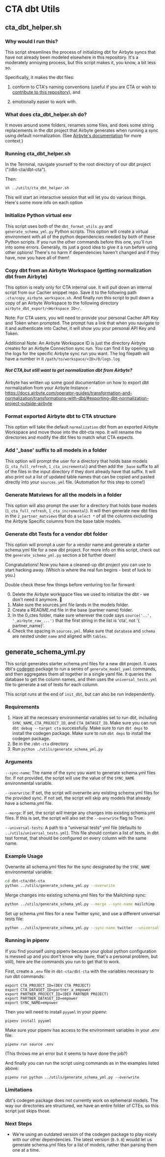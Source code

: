 # CTA dbt Utils

## cta_dbt_helper.sh

### Why would I run this?

This script streamlines the process of initializing dbt for Airbyte syncs that have not already been modeled elsewhere in this repository. It's a moderately annoying process, but this script makes it, you know, a bit less so.

Specifically, it makes the dbt files:

1) conform to CTA's naming conventions (useful if you are CTA or wish to [contribute to this repository](https://github.com/community-tech-alliance/dbt-cta/blob/main/CONTRIBUTING.md)), and

2) emotionally easier to work with.

### What does cta_dbt_helper.sh do?

It moves around some folders, renames some files, and does some string replacements in the dbt project that Airbyte generates when running a sync using default normalization. (See [Airbyte's documentation](https://docs.airbyte.com/operator-guides/transformation-and-normalization/transformations-with-dbt/) for more context.)

### Running cta_dbt_helper.sh

In the Terminal, navigate yourself to the root directory of our dbt project
("/dbt-cta/dbt-cta").

Then:

```
sh ../utils/cta_dbt_helper.sh
```

This will start an interactive session that will let you do various things. Here's some more info on each option

### Initialize Python virtual env
This script uses both of the `dbt_format_utils.py` and `generate_schema_yml.py` Python scripts. This option will create a virtual environment with all of the python dependencies needed by both of these Python scripts. If you run the other commands before this one, you'll run into some errors. Generally, its just a good idea to give it a run before using other options! There's no harm if dependencies haven't changed and if they have, now you have all of them!

### Copy dbt from an Airbyte Workspace (getting normalization dbt from Airbyte)
This option is really only for CTA internal use. It will pull down an internal script from our Cacher snippet repo. Save it to the following path `.cta/copy_airbyte_workspace.sh`. And finally run this script to pull down a copy of an Airbyte Workspace to the following directory `airbyte_dbt_export/<Workspace ID>/`. 

Note: For CTA users, you will need to provide your personal Cacher API Key and Token when prompted. The prompt has a link that when you navigate to it and authenticate into Cacher, it will show you your personal API Key and Token. 

Additional Note: An Airbyte Workspace ID is just the directory Airbyte creates for an Airbyte Connection sync run. You can find it by opening up the logs for the specific Airbyte sync run you want. The log filepath will have a number in it `/path/to/workspace/<ID>/0/logs.log`

##### Not CTA,but still want to get normalization dbt from Airbyte?
Airbyte has written up some good documentation on how to export dbt normalization from your Airbyte Instance - https://docs.airbyte.com/operator-guides/transformation-and-normalization/transformations-with-dbt/#exporting-dbt-normalization-project-outside-airbyte

### Format exported Airbyte dbt to CTA structure
This option will take the default `normalization` dbt from an exported Airbyte Workspace and move those into the dbt-cta repo. It will rename the directories and modify the dbt files to match what CTA expects.

### Add '_base' suffix to all models in a folder
This option will prompt the user for a directory that holds base models (`1_cta_full_refresh`, `1_cta_incremental`) and then add the `_base` suffix to all of the files in the input directory if they dont already have that suffix. It will also print out a list of updated table names that can be copied and pasted directly into your `sources.yml` file. (Automation for this step to come!)

### Generate Matviews for all the models in a folder
This option will also prompt the user for a directory that holds base models (`1_cta_full_refresh`, `1_cta_incremental`). It will then generate new dbt files in the `2_partner_matviews` that do a `select *` of all the columns excluding the Airbyte Specific columns from the base table models.

### Generate dbt Tests for a vendor dbt folder
This option will prompt a user for a vendor name and generate a starter schema.yml file for a new dbt project. For more info on this script, check out the `generate_schema_yml.py` section a bit further down!

Congratulations! Now you have a cleaned-up dbt project you can use to start hacking away. (Which is where the real fun begins - best of luck to you.)

Double check these few things before venturing too far forward:

0. Delete the Airbyte workspace files we used to initialize the dbt - we don't need it anymore. :wave:
1. Make sure the sources.yml file lands in the models folder.
2. Create a README.md file in the base (partner name) folder.
3. In the 0_ctes folder, make sure wherever the code says `source('..', '_airbyte_raw_...')` that the first string in the list is 'cta', not '{​partner_name}'.
4. Check the spacing in `sources.yml`. Make sure that `database` and `schema` are nested under `name` and aligned with `tables`.


## generate_schema_yml.py
This script generates starter schema.yml files for a new dbt project. It uses dbt's
[codegen](https://github.com/dbt-labs/dbt-codegen) package to run a series of 
`generate_model_yaml` commands, and then aggregates them all together in a single
yaml file. It queries the database to get the column names, and then uses the
`universal_tests.yml` file to generate a set of tests for each column.

This script runs at the end of `init_dbt`, but can also be run independently.

### Requirements
1. Have all the necessary environmental variables set to run dbt, including `SYNC_NAME`,
`CTA_PROJECT_ID`, and `CTA_DATASET_ID`. Make sure you can run `dbt debug --target cta`
successfully. Make sure to run `dbt deps` to install the codegen package.
 Make sure to run `dbt deps` to install the codegen package.
2. Be in the `/dbt-cta` directory
3. Run `python ./utils/generate_schema_yml.py`

### Arguments
`--sync-name`: The name of the sync you want to generate schema.yml files for.
 If not provided, the script will use the value of the `SYNC_NAME` environmental variable.

`--overwrite`: If set, the script will overwrite any existing schema.yml files
 for the provided sync. If not set, the script will skip any models that already have
 a schema.yml file.

`--merge`: If set, the script will merge any changes into existing schema.yml
 files. If this is set, the script will also set the `--overwrite` flag to True.

`--universal-tests`: A path to a "universal tests" yml file (defaults to
`../utils/universal_tests.yml`). This file should contain a list of tests, in dbt test
format, that should be configured on every column with the same name.

### Example Usage

Overwrite all schema.yml files for the sync designated by the `SYNC_NAME` environmental variable:
```bash
cd dbt-cta/dbt-cta
python ../utils/generate_schema_yml.py --overwrite
```

Merge changes into existing schema.yml files for the Mailchimp sync:
```bash
python ../utils/generate_schema_yml.py --merge --sync-name mailchimp
```

Set up schema.yml files for a new Twitter sync, and use a different universal tests file:
```bash
python ../utils/generate_schema_yml.py --sync-name twitter --universal-tests ../utils/twitter_universal_tests.yml
```

### Running in pipenv

If you find yourself using pipenv because your global python configuration is messed up and you don't know why (sure, that's a personal problem, but still), here are the commands you run to get that to work.

First, create a `.env` file in `dbt-cta/dbt-cta` with the variables necessary to run dbt commands:

```
export CTA_PROJECT_ID=(DEV CTA PROJECT)
export CTA_DATASET_ID=partner_a_empower
export PARTNER_PROJECT_ID=(DEV PARTNER PROJECT)
export PARTNER_DATASET_ID=empower
export SYNC_NAME=empower
```

Then you will need to install `pyyaml` in your pipenv:

```
pipenv install pyyaml
```

Make sure your pipenv has access to the environment variables in your .env file:

```
pipenv run source .env
```

(This throws me an error but it seems to have done the job?)

And finally you can run the script using commands as in the examples listed above:

```
pipenv run python ../utils/generate_schema_yml.py --overwrite
```

### Limitations
dbt's codegen package does not currently work on ephemeral models. The way our
directories are structured, we have an entire folder of CTEs, so this script just skips
those.

### Next Steps
 - We're using an outdated version of the codegen package to play nicely with our other
 dependencies. The latest version (`0.9.0`) woudd let us generate schema.yml files for
 a list of models, rather than parsing them one at a time.
